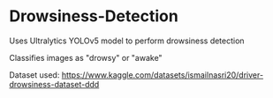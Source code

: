 # Drowsiness-Detection

Uses Ultralytics YOLOv5 model to perform drowsiness detection

Classifies images as "drowsy" or "awake"

Dataset used: https://www.kaggle.com/datasets/ismailnasri20/driver-drowsiness-dataset-ddd
